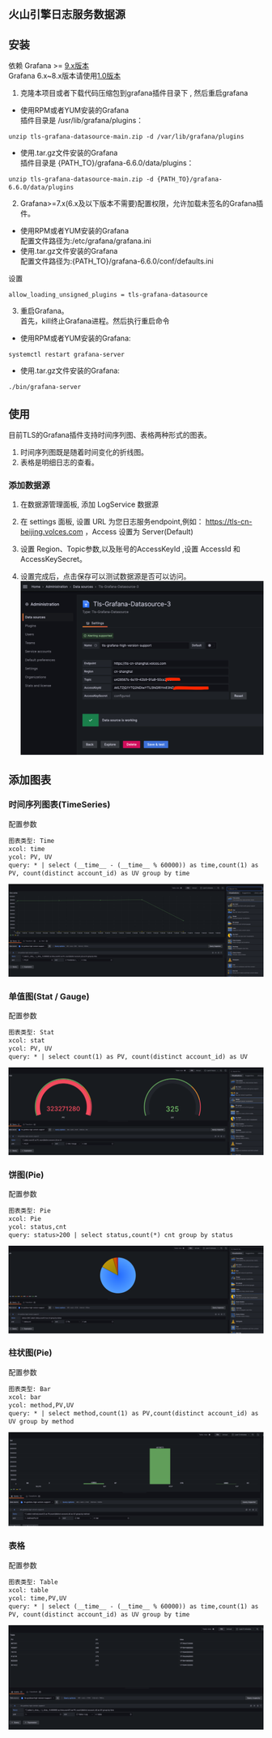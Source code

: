 ## 火山引擎日志服务数据源
## 安装

依赖 Grafana >= [9.x版本](https://codeload.github.com/volcengine/tls-grafana-datasource/zip/refs/heads/main) </br> 
Grafana 6.x~8.x版本请使用[1.0版本](https://codeload.github.com/volcengine/tls-grafana-datasource/zip/refs/tags/v1.2)
1. 克隆本项目或者下载代码压缩包到grafana插件目录下 , 然后重启grafana

* 使用RPM或者YUM安装的Grafana  
插件目录是 /usr/lib/grafana/plugins：
```
unzip tls-grafana-datasource-main.zip -d /var/lib/grafana/plugins
```
* 使用.tar.gz文件安装的Grafana  
插件目录是 {PATH_TO}/grafana-6.6.0/data/plugins：
```
unzip tls-grafana-datasource-main.zip -d {PATH_TO}/grafana-6.6.0/data/plugins
```
2. Grafana>=7.x(6.x及以下版本不需要)配置权限，允许加载未签名的Grafana插件。
* 使用RPM或者YUM安装的Grafana  
配置文件路径为:/etc/grafana/grafana.ini
* 使用.tar.gz文件安装的Grafana  
配置文件路径为:{PATH_TO}/grafana-6.6.0/conf/defaults.ini

设置
```
allow_loading_unsigned_plugins = tls-grafana-datasource
```
3. 重启Grafana。  
首先，kill终止Grafana进程。然后执行重启命令
* 使用RPM或者YUM安装的Grafana:
```
systemctl restart grafana-server
```
* 使用.tar.gz文件安装的Grafana:
```
./bin/grafana-server
```
## 使用
目前TLS的Grafana插件支持时间序列图、表格两种形式的图表。
1. 时间序列图既是随着时间变化的折线图。
2. 表格是明细日志的查看。
### 添加数据源

1. 在数据源管理面板, 添加 LogService 数据源

2. 在 settings 面板, 设置 URL 为您日志服务endpoint,例如： https://tls-cn-beijing.volces.com
，Access 设置为 Server(Default)

3. 设置 Region、Topic参数,以及账号的AccessKeyId
,设置 AccessId 和 AccessKeySecret。

4. 设置完成后，点击保存可以测试数据源是否可以访问。
![配置数据源](./src/img/config_datasource.png)

## 添加图表
### 时间序列图表(TimeSeries)
配置参数
```
图表类型: Time
xcol: time
ycol: PV, UV
query: * | select (__time__ - (__time__ % 60000)) as time,count(1) as PV, count(distinct account_id) as UV group by time
```
![stat图](./src/img/time.png)
### 单值图(Stat / Gauge)
配置参数
```
图表类型: Stat
xcol: stat
ycol: PV, UV
query: * | select count(1) as PV, count(distinct account_id) as UV
```
![stat图](./src/img/stat.png)

### 饼图(Pie)
配置参数
```
图表类型: Pie
xcol: Pie
ycol: status,cnt
query: status>200 | select status,count(*) cnt group by status
```
![stat图](./src/img/pie.png)

### 柱状图(Pie)
配置参数
```
图表类型: Bar
xcol: bar
ycol: method,PV,UV
query: * | select method,count(1) as PV,count(distinct account_id) as UV group by method
```
![柱状图](./src/img/bar.png)
### 表格
配置参数
```
图表类型: Table
xcol: table
ycol: time,PV,UV
query: * | select (__time__ - (__time__ % 60000)) as time,count(1) as PV, count(distinct account_id) as UV group by time
```
![表格](./src/img/table.png)
